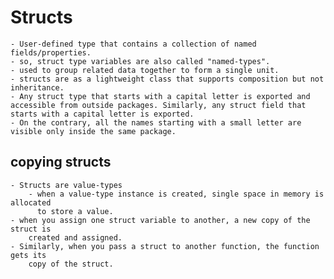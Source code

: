 # Structs

    - User-defined type that contains a collection of named fields/properties.
    - so, struct type variables are also called "named-types".
    - used to group related data together to form a single unit.
    - structs are as a lightweight class that supports composition but not inheritance.
    - Any struct type that starts with a capital letter is exported and accessible from outside packages. Similarly, any struct field that starts with a capital letter is exported.
    - On the contrary, all the names starting with a small letter are visible only inside the same package.

## copying structs

    - Structs are value-types
        - when a value-type instance is created, single space in memory is allocated
          to store a value.
    - when you assign one struct variable to another, a new copy of the struct is
        created and assigned.
    - Similarly, when you pass a struct to another function, the function gets its
        copy of the struct.